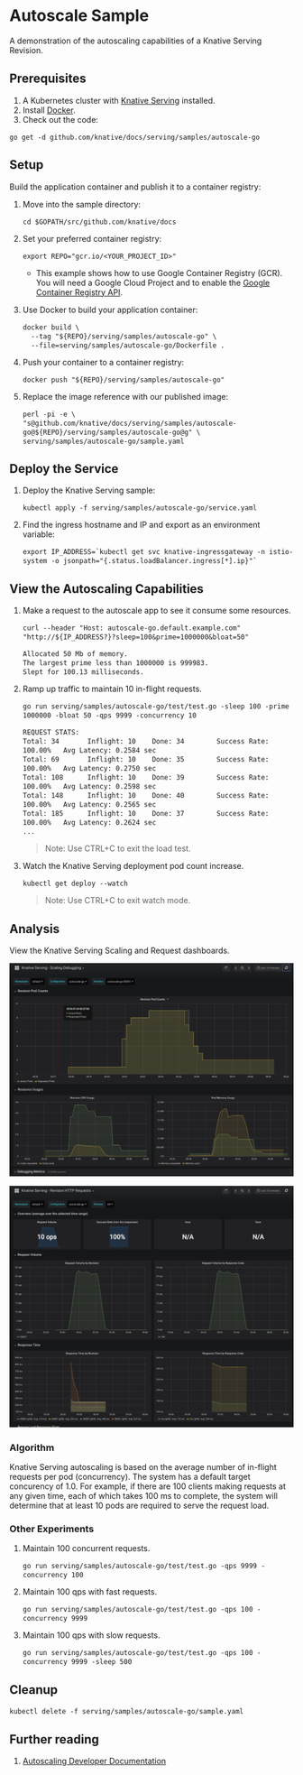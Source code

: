 # Autoscale Sample

A demonstration of the autoscaling capabilities of a Knative Serving Revision.

## Prerequisites

1. A Kubernetes cluster with [Knative Serving](https://github.com/knative/docs/blob/master/install/README.md) installed.
1. Install [Docker](https://docs.docker.com/get-started/#prepare-your-docker-environment).
1. Check out the code:
```
go get -d github.com/knative/docs/serving/samples/autoscale-go
```

## Setup

Build the application container and publish it to a container registry:

1. Move into the sample directory:
   ```
   cd $GOPATH/src/github.com/knative/docs
   ```

1. Set your preferred container registry:
   ```
   export REPO="gcr.io/<YOUR_PROJECT_ID>"
   ```
   * This example shows how to use Google Container Registry (GCR). You will need a
   Google Cloud Project and to enable the
   [Google Container Registry API](https://console.cloud.google.com/apis/library/containerregistry.googleapis.com).  

1. Use Docker to build your application container:
   ```
   docker build \
     --tag "${REPO}/serving/samples/autoscale-go" \
     --file=serving/samples/autoscale-go/Dockerfile .
   ```

1. Push your container to a container registry:
   ```  
   docker push "${REPO}/serving/samples/autoscale-go"
   ```

1. Replace the image reference with our published image:
   ```
   perl -pi -e \
   "s@github.com/knative/docs/serving/samples/autoscale-go@${REPO}/serving/samples/autoscale-go@g" \
   serving/samples/autoscale-go/sample.yaml
   ```

## Deploy the Service

1. Deploy the Knative Serving sample:
   ```
   kubectl apply -f serving/samples/autoscale-go/service.yaml
   ```

1. Find the ingress hostname and IP and export as an environment variable:
   ```
   export IP_ADDRESS=`kubectl get svc knative-ingressgateway -n istio-system -o jsonpath="{.status.loadBalancer.ingress[*].ip}"`
   ```

## View the Autoscaling Capabilities

1. Make a request to the autoscale app to see it consume some resources.
   ```
   curl --header "Host: autoscale-go.default.example.com" "http://${IP_ADDRESS?}?sleep=100&prime=1000000&bloat=50"
   ```
   ```
   Allocated 50 Mb of memory.
   The largest prime less than 1000000 is 999983.
   Slept for 100.13 milliseconds.
   ```

1. Ramp up traffic to maintain 10 in-flight requests.

   ```
   go run serving/samples/autoscale-go/test/test.go -sleep 100 -prime 1000000 -bloat 50 -qps 9999 -concurrency 10
   ```
   ```
   REQUEST STATS:
   Total: 34       Inflight: 10    Done: 34        Success Rate: 100.00%   Avg Latency: 0.2584 sec
   Total: 69       Inflight: 10    Done: 35        Success Rate: 100.00%   Avg Latency: 0.2750 sec
   Total: 108      Inflight: 10    Done: 39        Success Rate: 100.00%   Avg Latency: 0.2598 sec
   Total: 148      Inflight: 10    Done: 40        Success Rate: 100.00%   Avg Latency: 0.2565 sec
   Total: 185      Inflight: 10    Done: 37        Success Rate: 100.00%   Avg Latency: 0.2624 sec
   ...
   ```
   > Note: Use CTRL+C to exit the load test.

1. Watch the Knative Serving deployment pod count increase.
   ```
   kubectl get deploy --watch
   ```
   > Note: Use CTRL+C to exit watch mode.

## Analysis

View the Knative Serving Scaling and Request dashboards.

![scale dashboard](scale-dashboard.png)

![request dashboard](request-dashboard.png)

### Algorithm

Knative Serving autoscaling is based on the average number of in-flight requests per pod (concurrency). The system has a default target concurency of 1.0. For example, if there are 100 clients making requests at any given time, each of which takes 100 ms to complete, the system will determine that at least 10 pods are required to serve the request load.

### Other Experiments

1. Maintain 100 concurrent requests.
   ```
   go run serving/samples/autoscale-go/test/test.go -qps 9999 -concurrency 100
   ```

1. Maintain 100 qps with fast requests.
   ```
   go run serving/samples/autoscale-go/test/test.go -qps 100 -concurrency 9999
   ```


1. Maintain 100 qps with slow requests.
   ```
   go run serving/samples/autoscale-go/test/test.go -qps 100 -concurrency 9999 -sleep 500
   ```


## Cleanup

```
kubectl delete -f serving/samples/autoscale-go/sample.yaml
```

## Further reading

1. [Autoscaling Developer Documentation](https://github.com/knative/serving/blob/master/docs/scaling/DEVELOPMENT.md)
